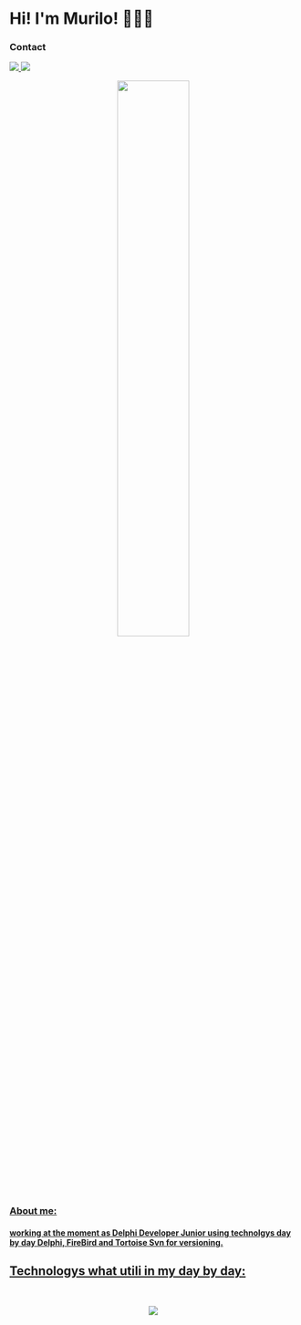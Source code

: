 <h1> Hi! I'm Murilo! 👨🏻‍💻 </h1> 

<h3>Contact</h3>
<p></p>
  <a href="https://www.linkedin.com/in/murilo-ferreira-b0469a222/">
  <img src="https://skillicons.dev/icons?i=linkedin" /> 
  <a href="https://discord.gg/xV3wQQzA">
  <img src="https://skillicons.dev/icons?i=discord" />

</p>

<div align="center">
  <img width="50%" src="https://github-readme-stats-git-masterrstaa-rickstaa.vercel.app/api/top-langs/?username=Murilo57&layout=compact&theme=tokyonight"/>
</div>
<h3>About me:</h3>

<h4>working at the moment as Delphi Developer Junior using technolgys day by day Delphi, FireBird and Tortoise Svn for versioning.</h4>

## Technologys what utili in my day by day:

<div style="display: inline_block"><br/>
<p align="center">
  <a href="https://skillicons.dev">
    <img src="https://skillicons.dev/icons?i=vscode,go,python,arduino,postgres,git,github" />
  </a>
</p>
</div>
	
